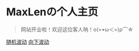 # MaxLenの个人主页


> 网站开业啦！欢迎这位客人呐！ο(=•ω＜=)ρ⌒☆


[随机波动](https://qyxyyds.github.io)
[向下波动](#你好，我是随机波动的maxlen，这里是我的个人主页)